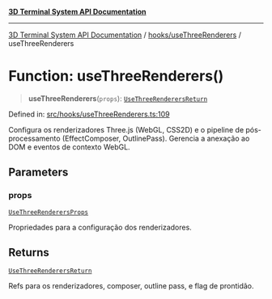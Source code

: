 [**3D Terminal System API Documentation**](../../../README.md)

***

[3D Terminal System API Documentation](../../../README.md) / [hooks/useThreeRenderers](../README.md) / useThreeRenderers

# Function: useThreeRenderers()

> **useThreeRenderers**(`props`): [`UseThreeRenderersReturn`](../interfaces/UseThreeRenderersReturn.md)

Defined in: [src/hooks/useThreeRenderers.ts:109](https://github.com/Dicommunitas/ThreeJS_Terminal_3D/blob/4466777f13a6776beed134cf281b05ece637d113/src/hooks/useThreeRenderers.ts#L109)

Configura os renderizadores Three.js (WebGL, CSS2D) e o pipeline de pós-processamento (EffectComposer, OutlinePass).
Gerencia a anexação ao DOM e eventos de contexto WebGL.

## Parameters

### props

[`UseThreeRenderersProps`](../interfaces/UseThreeRenderersProps.md)

Propriedades para a configuração dos renderizadores.

## Returns

[`UseThreeRenderersReturn`](../interfaces/UseThreeRenderersReturn.md)

Refs para os renderizadores, composer, outline pass, e flag de prontidão.
